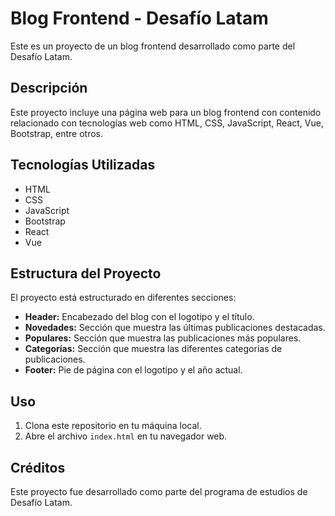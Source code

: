 # Blog Frontend - Desafío Latam

Este es un proyecto de un blog frontend desarrollado como parte del Desafío Latam.

## Descripción

Este proyecto incluye una página web para un blog frontend con contenido relacionado con tecnologías web como HTML, CSS, JavaScript, React, Vue, Bootstrap, entre otros.

## Tecnologías Utilizadas

- HTML
- CSS
- JavaScript
- Bootstrap
- React
- Vue

## Estructura del Proyecto

El proyecto está estructurado en diferentes secciones:

- **Header:** Encabezado del blog con el logotipo y el título.
- **Novedades:** Sección que muestra las últimas publicaciones destacadas.
- **Populares:** Sección que muestra las publicaciones más populares.
- **Categorías:** Sección que muestra las diferentes categorías de publicaciones.
- **Footer:** Pie de página con el logotipo y el año actual.

## Uso

1. Clona este repositorio en tu máquina local.
2. Abre el archivo `index.html` en tu navegador web.

## Créditos

Este proyecto fue desarrollado como parte del programa de estudios de Desafío Latam.
